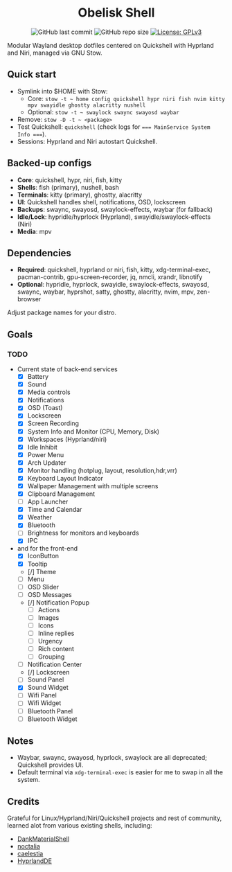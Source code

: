 <h1 align="center">Obelisk Shell</h1>

<p align="center">
	<img alt="GitHub last commit" src="https://img.shields.io/github/last-commit/anasgets111/dotfiles?style=for-the-badge&labelColor=101418&color=9ccbfb" />
	<img alt="GitHub repo size" src="https://img.shields.io/github/repo-size/anasgets111/dotfiles?style=for-the-badge&labelColor=101418&color=d3bfe6" />
  <a href="https://www.gnu.org/licenses/gpl-3.0"><img alt="License: GPLv3" src="https://img.shields.io/badge/License-GPLv3-9ccbfb?style=for-the-badge&labelColor=101418" /></a>
</p>

Modular Wayland desktop dotfiles centered on Quickshell with Hyprland and Niri, managed via GNU Stow.

## Quick start

- Symlink into $HOME with Stow:
  - Core: `stow -t ~ home config quickshell hypr niri fish nvim kitty mpv swayidle ghostty alacritty nushell`
  - Optional: `stow -t ~ swaylock swaync swayosd waybar`
- Remove: `stow -D -t ~ <package>`
- Test Quickshell: `quickshell` (check logs for `=== MainService System Info ===`).
- Sessions: Hyprland and Niri autostart Quickshell.

## Backed-up configs

- **Core**: quickshell, hypr, niri, fish, kitty
- **Shells**: fish (primary), nushell, bash
- **Terminals**: kitty (primary), ghostty, alacritty
- **UI**: Quickshell handles shell, notifications, OSD, lockscreen
- **Backups**: swaync, swayosd, swaylock-effects, waybar (for fallback)
- **Idle/Lock**: hypridle/hyprlock (Hyprland), swayidle/swaylock-effects (Niri)
- **Media**: mpv

## Dependencies

- **Required**: quickshell, hyprland or niri, fish, kitty, xdg-terminal-exec, pacman-contrib, gpu-screen-recorder, jq, nmcli, xrandr, libnotify
- **Optional**: hypridle, hyprlock, swayidle, swaylock-effects, swayosd, swaync, waybar, hyprshot, satty, ghostty, alacritty, nvim, mpv, zen-browser

Adjust package names for your distro.

## Goals

### TODO

- Current state of back-end services
  - [x] Battery
  - [x] Sound
  - [x] Media controls
  - [x] Notifications
  - [x] OSD (Toast)
  - [x] Lockscreen
  - [x] Screen Recording
  - [x] System Info and Monitor (CPU, Memory, Disk)
  - [x] Workspaces (Hyprland/niri)
  - [x] Idle Inhibit
  - [x] Power Menu
  - [x] Arch Updater
  - [x] Monitor handling (hotplug, layout, resolution,hdr,vrr)
  - [x] Keyboard Layout Indicator
  - [x] Wallpaper Management with multiple screens
  - [x] Clipboard Management
  - [ ] App Launcher
  - [x] Time and Calendar
  - [x] Weather
  - [x] Bluetooth
  - [ ] Brightness for monitors and keyboards
  - [x] IPC
- and for the front-end
  - [x] IconButton
  - [x] Tooltip
  - [/] Theme
  - [ ] Menu
  - [ ] OSD Slider
  - [ ] OSD Messages
  - [/] Notification Popup
    - [ ] Actions
    - [ ] Images
    - [ ] Icons
    - [ ] Inline replies
    - [ ] Urgency
    - [ ] Rich content
    - [ ] Grouping
  - [ ] Notification Center
  - [/] Lockscreen
  - [ ] Sound Panel
  - [x] Sound Widget
  - [ ] Wifi Panel
  - [ ] Wifi Widget
  - [ ] Bluetooth Panel
  - [ ] Bluetooth Widget

## Notes

- Waybar, swaync, swayosd, hyprlock, swaylock are all deprecated; Quickshell provides UI.
- Default terminal via `xdg-terminal-exec` is easier for me to swap in all the system.

## Credits

Grateful for Linux/Hyprland/Niri/Quickshell projects and rest of community, learned alot from various existing shells, including:

- [DankMaterialShell](https://github.com/AvengeMedia/DankMaterialShell/)
- [noctalia](https://github.com/noctalia-dev/noctalia-shell)
- [caelestia](https://github.com/caelestia-dots/shell)
- [HyprlandDE](https://github.com/ryzendew/HyprlandDE-Quickshell)

